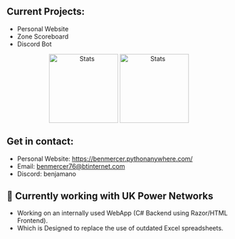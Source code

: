 ## Current Projects:

* Personal Website
* Zone Scoreboard
* Discord Bot

<div align="center">
  <img align="center" src="http://github-profile-summary-cards.vercel.app/api/cards/profile-details?username=benjamano&theme=react" height="155em" alt="Stats"/>
  <img align="center" src="http://github-profile-summary-cards.vercel.app/api/cards/productive-time?username=benjamano&theme=react&utcOffset=1" height="155em" alt="Stats"/>
</div>

## Get in contact:

+ Personal Website: https://benmercer.pythonanywhere.com/
+ Email: benmercer76@btinternet.com
+ Discord: benjamano

## 💼 Currently working with UK Power Networks
* Working on an internally used WebApp (C# Backend using Razor/HTML Frontend). 
* Which is Designed to replace the use of outdated Excel spreadsheets.

<!--
**benjamano/benjamano** is a ✨ _special_ ✨ repository because its `README.md` (this file) appears on your GitHub profile.

Here are some ideas to get you started:

- 🔭 I’m currently working on ...
- 🌱 I’m currently learning ...
- 👯 I’m looking to collaborate on ...
- 🤔 I’m looking for help with ...
- 💬 Ask me about ...
- 📫 How to reach me: ...
- 😄 Pronouns: ...
- ⚡ Fun fact: ...
-->
